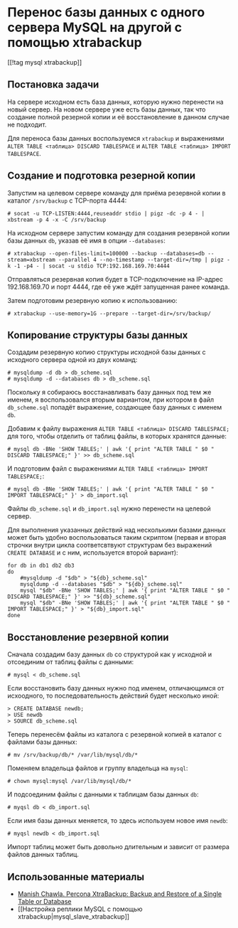Перенос базы данных с одного сервера MySQL на другой с помощью xtrabackup
=========================================================================

[[!tag mysql xtrabackup]]

Постановка задачи
-----------------

На сервере исходном есть база данных, которую нужно перенести на новый сервер. На новом сервере уже есть базы данных, так что создание полной резерной копии и её восстановление в данном случае не подходит.

Для переноса базы данных воспользуемся `xtrabackup` и выражениями `ALTER TABLE <таблица> DISCARD TABLESPACE` и `ALTER TABLE <таблица> IMPORT TABLESPACE`.

Создание и подготовка резерной копии
------------------------------------

Запустим на целевом сервере команду для приёма резервной копии в каталог `/srv/backup` с TCP-порта 4444:

    # socat -u TCP-LISTEN:4444,reuseaddr stdio | pigz -dc -p 4 - | xbstream -p 4 -x -C /srv/backup

На исходном сервере запустим команду для создания резервной копии базы данных `db`, указав её имя в опции `--databases`:

    # xtrabackup --open-files-limit=100000 --backup --databases=db --stream=xbstream --parallel 4 --no-timestamp --target-dir=/tmp | pigz -k -1 -p4 - | socat -u stdio TCP:192.168.169.70:4444

Отправляться резервная копия будет в TCP-подключение на IP-адрес 192.168.169.70 и порт 4444, где её уже ждёт запущенная ранее команда.

Затем подготовим резервную копию к использованию:

    # xtrabackup --use-memory=1G --prepare --target-dir=/srv/backup/

Копирование структуры базы данных
---------------------------------

Создадим резервную копию структуры исходной базы данных с исходного сервера одной из двух команд:

    # mysqldump -d db > db_scheme.sql
    # mysqldump -d --databases db > db_scheme.sql

Поскольку я собираюсь восстанавливать базу данных под тем же именем, я воспользовался вторым вариантом, при котором в файл `db_scheme.sql` попадёт выражение, создающее базу данных с именем `db`.

Добавим к файлу выражения `ALTER TABLE <таблица> DISCARD TABLESPACE;` для того, чтобы отделить от таблиц файлы, в которых хранятся данные:

    # mysql db -BNe 'SHOW TABLES;' | awk '{ print "ALTER TABLE " $0 " DISCARD TABLESPACE;" }' >> db_scheme.sql

И подготовим файл с выражениями `ALTER TABLE <таблица> IMPORT TABLESPACE;`:

    # mysql db -BNe 'SHOW TABLES;' | awk '{ print "ALTER TABLE " $0 " IMPORT TABLESPACE;" }' > db_import.sql

Файлы `db_scheme.sql` и `db_import.sql` нужно перенести на целевой сервер.

Для выполнения указанных действий над несколькими базами данных может быть удобно воспользоваться таким скриптом (первая и вторая строчки внутри цикла соответсвтвуют структурам без выражений `CREATE DATABASE` и с ним, используется второй вариант):

    for db in db1 db2 db3
    do
        #mysqldump -d "$db" > "${db}_scheme.sql"
        mysqldump -d --databases "$db" > "${db}_scheme.sql"
        mysql "$db" -BNe 'SHOW TABLES;' | awk '{ print "ALTER TABLE " $0 " DISCARD TABLESPACE;" }' >> "${db}_scheme.sql"
        mysql "$db" -BNe 'SHOW TABLES;' | awk '{ print "ALTER TABLE " $0 " IMPORT TABLESPACE;" }' > "${db}_import.sql"
    done

Восстановление резервной копии
------------------------------

Сначала создадим базу данных `db` со структурой как у исходной и отсоединим от таблиц файлы с данными:

    # mysql < db_scheme.sql

Если восстановить базу данных нужно под именем, отличающимся от исхоодного, то последовательность действий будет несколько иной:

    > CREATE DATABASE newdb;
    > USE newdb
    > SOURCE db_scheme.sql

Теперь перенесём файлы из каталога с резервной копией в каталог с файлами базы данных:

    # mv /srv/backup/db/* /var/lib/mysql/db/*

Поменяем владельца файлов и группу владельца на `mysql`:

    # chown mysql:mysql /var/lib/mysql/db/*

И подсоединим файлы с данными к таблицам базы данных `db`:

    # myqsl db < db_import.sql

Если имя базы данных меняется, то здесь используем новое имя `newdb`:

    # myqsl newdb < db_import.sql

Импорт таблиц может быть довольно длительным и зависит от размера файлов данных таблиц.

Использованные материалы
------------------------

* [Manish Chawla. Percona XtraBackup: Backup and Restore of a Single Table or Database](https://www.percona.com/blog/2020/04/10/percona-xtrabackup-backup-and-restore-of-a-single-table-or-database/)
* [[Настройка реплики MySQL с помощью xtrabackup|mysql_slave_xtrabackup]]
